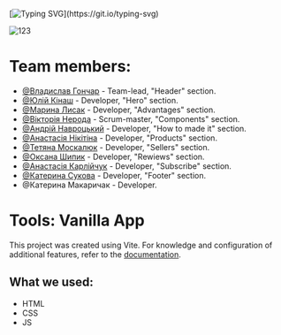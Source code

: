 [![Typing SVG](https://readme-typing-svg.demolab.com?font=Fira+Code&weight=800&size=35&duration=3000&pause=350&color=F7E238&vCenter=true&multiline=true&width=800&height=100&lines=Project+-+%22Chocolate%22.+;This+website+was+created+by+our+team.)](https://git.io/typing-svg)

![123](https://user-images.githubusercontent.com/122307040/231259653-d920a0e2-bcb1-40f5-b7a3-5ef6c2dc1ec9.png)

# Team members:
- [@Владислав Гончар](https://github.com/Tienam123) - Team-lead, "Header" section.
- [@Юлій Кінаш](https://github.com/yulii0) - Developer, "Hero" section.
- [@Марина Лисак](https://github.com/MarynaLysak) - Developer, "Advantages" section.
- [@Вікторія Нерода](https://github.com/ViktoriiaNeroda) - Scrum-master, "Components" section.
- [@Андрій Навроцький](https://github.com/NavrA82) - Developer, "How to made it" section.
- [@Анастасія Нікітіна](https://github.com/NikNas1405) - Developer, "Products" section.
- [@Тетяна Москалюк](https://github.com/TanyaMosk) - Developer, "Sellers" section.
- [@Оксана Шипик](https://github.com/Kipishoks) - Developer, "Rewiews" section.
- [@Анастасія Карлійчук](https://github.com/AnastasiaCarlii) - Developer, "Subscribe" section.
- [@Катерина Сукова](https://github.com/Katerynas82) - Developer, "Footer" section.
- @Катерина Макаричак - Developer.

# Tools: Vanilla App
This project was created using Vite. For knowledge and configuration of additional features, refer to the [documentation](https://vitejs.dev/).

## What we used:
- HTML
- CSS
- JS
